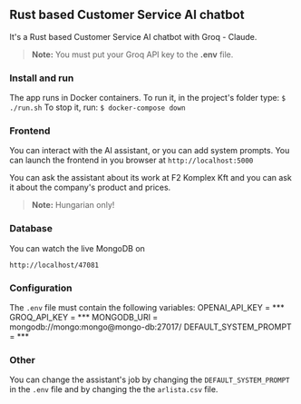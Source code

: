 ## Rust based Customer Service AI chatbot
It's a Rust based Customer Service AI chatbot with Groq - Claude. 

> **Note:** You must put your Groq API key to the **.env** file.

### Install and run
The app runs in Docker containers. To run it, in the project's folder type:
```$ ./run.sh```
To stop it, run:
```$ docker-compose down```

### Frontend
You can interact with the AI assistant,
or you can add system prompts.
You can launch the frontend in you browser at
```http://localhost:5000```

You can ask the assistant about its work at F2 Komplex Kft
and you can ask it about the company's product and prices.

> **Note:** Hungarian only!

### Database
You can watch the live MongoDB on
```
http://localhost/47081
```

### Configuration
The ```.env``` file must contain the following variables:
OPENAI_API_KEY = ***
GROQ_API_KEY = ***
MONGODB_URI = mongodb://mongo:mongo@mongo-db:27017/
DEFAULT_SYSTEM_PROMPT = ***

### Other
You can change the assistant's job by changing the ```DEFAULT_SYSTEM_PROMPT```
in the ```.env``` file and by changing the the ```arlista.csv``` file.

